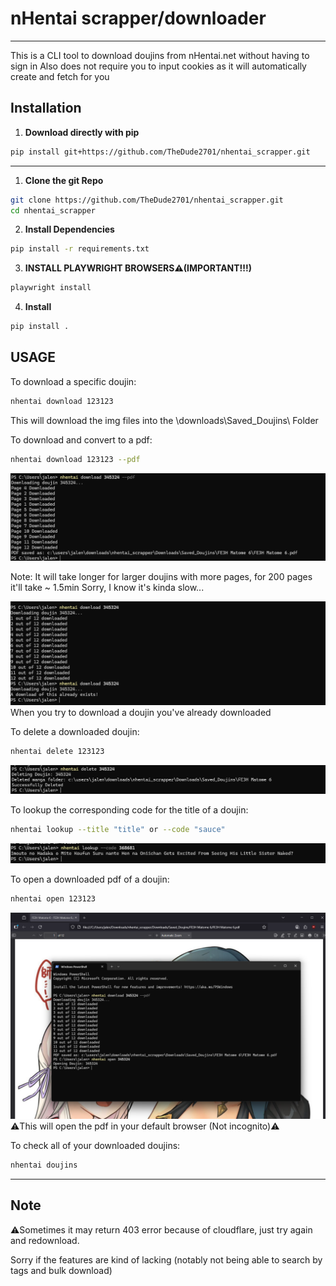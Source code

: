 # nHentai scrapper/downloader

---

This is a CLI tool to download doujins from nHentai.net without having to sign in 
Also does not require you to input cookies as it will automatically create and fetch for you



## Installation

1. **Download directly with pip**
```bash
pip install git+https://github.com/TheDude2701/nhentai_scrapper.git
```
---
1. **Clone the git Repo**
```bash
git clone https://github.com/TheDude2701/nhentai_scrapper.git
cd nhentai_scrapper
```
2. **Install Dependencies**
```bash
pip install -r requirements.txt
```
3. **INSTALL PLAYWRIGHT BROWSERS⚠️(IMPORTANT!!!)**
```bash
playwright install
```
4. **Install**
```bash
pip install .
```

## USAGE

To download a specific doujin:
```bash
nhentai download 123123 
```
This will download the img files into the \downloads\Saved_Doujins\ Folder

To download and convert to a pdf:
```bash
nhentai download 123123 --pdf
```
![Download](Images/download.png)

Note: It will take longer for larger doujins with more pages, for 200 pages it'll take ~ 1.5min
Sorry, I know it's kinda slow...

![Repeat Download](Images/repeatdownload.png)
When you try to download a doujin you've already downloaded

To delete a downloaded doujin:
```bash
nhentai delete 123123
```
![Delete Douijin](Images/delete.png)

To lookup the corresponding code for the title of a doujin:
```bash
nhentai lookup --title "title" or --code "sauce"
```
![lookup Douijin](Images/lookup-code.png)

To open a downloaded pdf of a doujin:
```bash
nhentai open 123123
```
![Open Douijin](Images/open.png)
    ⚠️This will open the pdf in your default browser (Not incognito)⚠️

To check all of your downloaded doujins:
```bash
nhentai doujins
```
---

## Note
⚠️Sometimes it may return 403 error because of cloudflare, just try again and redownload.

Sorry if the features are kind of lacking (notably not being able to search by tags and bulk download)




